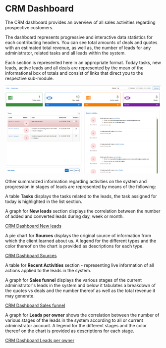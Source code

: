 CRM Dashboard
===
The CRM dashboard provides an overview of all sales activities regarding prospective customers.

The dashboard represents progressive and interactive data statistics for each contributing headers. You can see total amounts of deals and quotes with an estimated total revenue, as well as, the number of leads for any administrator, related tasks and all leads within the system.

Each section is represented here in an appropriate format. Today tasks, new leads, active leads and all deals are represented by the mean of the informational box of totals and consist of links that direct you to the respective sub-module.

![CRM Dashboard](CRM_dashboard.png)

Other summarized information regarding activities on the system and progression in stages of leads are represented by means of the following:

A table **Tasks** displays the tasks related to the leads, the task assigned for today is highlighted in the list section.

A graph for **New leads** section displays the correlation between the number of added and converted leads during day, week or month.

[CRM Dashboard New leads](CRM_dashboard_new_leads.png)

A pie chart for **Sources** displays the original source of information from which the client learned about us. A legend for the different types and the color thereof on the chart is provided as descriptions for each type.

[CRM Dashboard Sources](CRM_dashboard_sources.png)

A table for **Recent Activities** section - representing live information of all actions applied to the leads in the system.

A graph for **Sales funnel**  displays the various stages of the current administrator's leads in the system and below it tabulates a breakdown of the quotes vs deals and the number thereof as well as the total revenue it may generate.

[CRM Dashboard Sales funnel](CRM_dashboard_sales_funnel.png)

A graph for **Leads per owner** shows the correlation between the number of various stages of the leads in the system according to all or current administrator account. A legend for the different stages and the color thereof on the chart is provided as descriptions for each stage.

[CRM Dashboard Leads per owner](CRM_dashboard_leads_per_owner.png)

